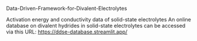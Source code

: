 Data-Driven-Framework-for-Divalent-Electrolytes

Activation energy and conductivity data of solid-state electrolytes An online database on divalent hydrides in solid-state electrolytes can be accessed via this URL: https://ddse-database.streamlit.app/
